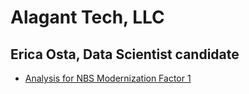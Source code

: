 # Alagant Tech, LLC
## Erica Osta, Data Scientist candidate

- [Analysis for NBS Modernization Factor 1](https://github.com/ericaosta/alagant/blob/main/factor1.md)
